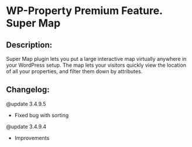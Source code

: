 WP-Property Premium Feature. Super Map
=========

Description:
-----------
Super Map plugin lets you put a large interactive map virtually anywhere in your WordPress setup. The map lets your visitors quickly view the location of all your properties, and filter them down by attributes.
 
Changelog:
-----------

@update 3.4.9.5
 - Fixed bug with sorting

@update 3.4.9.4
 - Improvements